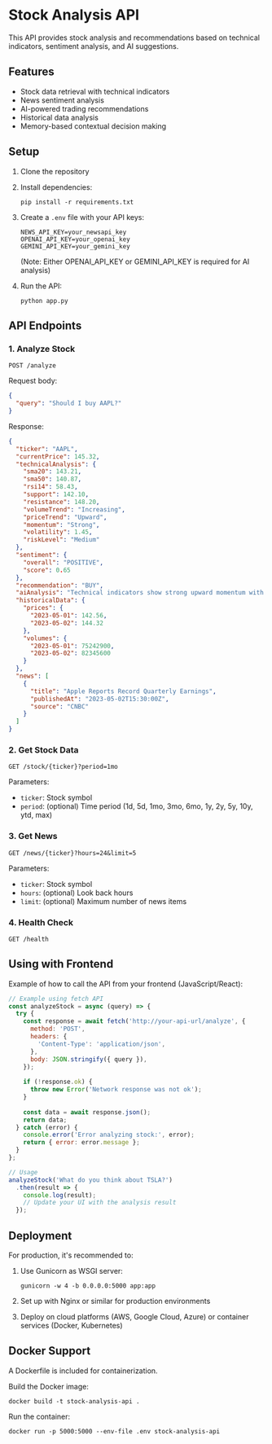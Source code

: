 # Stock Analysis API

This API provides stock analysis and recommendations based on technical indicators, sentiment analysis, and AI suggestions.

## Features

- Stock data retrieval with technical indicators
- News sentiment analysis
- AI-powered trading recommendations
- Historical data analysis
- Memory-based contextual decision making

## Setup

1. Clone the repository
2. Install dependencies:
   ```
   pip install -r requirements.txt
   ```
3. Create a `.env` file with your API keys:
   ```
   NEWS_API_KEY=your_newsapi_key
   OPENAI_API_KEY=your_openai_key
   GEMINI_API_KEY=your_gemini_key
   ```
   (Note: Either OPENAI_API_KEY or GEMINI_API_KEY is required for AI analysis)

4. Run the API:
   ```
   python app.py
   ```
   
## API Endpoints

### 1. Analyze Stock

```
POST /analyze
```

Request body:
```json
{
  "query": "Should I buy AAPL?"
}
```

Response:
```json
{
  "ticker": "AAPL",
  "currentPrice": 145.32,
  "technicalAnalysis": {
    "sma20": 143.21,
    "sma50": 140.87,
    "rsi14": 58.43,
    "support": 142.10,
    "resistance": 148.20,
    "volumeTrend": "Increasing",
    "priceTrend": "Upward",
    "momentum": "Strong",
    "volatility": 1.45,
    "riskLevel": "Medium"
  },
  "sentiment": {
    "overall": "POSITIVE",
    "score": 0.65
  },
  "recommendation": "BUY",
  "aiAnalysis": "Technical indicators show strong upward momentum with price above key moving averages...",
  "historicalData": {
    "prices": {
      "2023-05-01": 142.56,
      "2023-05-02": 144.32
    },
    "volumes": {
      "2023-05-01": 75242900,
      "2023-05-02": 82345600
    }
  },
  "news": [
    {
      "title": "Apple Reports Record Quarterly Earnings",
      "publishedAt": "2023-05-02T15:30:00Z",
      "source": "CNBC"
    }
  ]
}
```

### 2. Get Stock Data

```
GET /stock/{ticker}?period=1mo
```

Parameters:
- `ticker`: Stock symbol
- `period`: (optional) Time period (1d, 5d, 1mo, 3mo, 6mo, 1y, 2y, 5y, 10y, ytd, max)

### 3. Get News

```
GET /news/{ticker}?hours=24&limit=5
```

Parameters:
- `ticker`: Stock symbol
- `hours`: (optional) Look back hours
- `limit`: (optional) Maximum number of news items

### 4. Health Check

```
GET /health
```

## Using with Frontend

Example of how to call the API from your frontend (JavaScript/React):

```javascript
// Example using fetch API
const analyzeStock = async (query) => {
  try {
    const response = await fetch('http://your-api-url/analyze', {
      method: 'POST',
      headers: {
        'Content-Type': 'application/json',
      },
      body: JSON.stringify({ query }),
    });
    
    if (!response.ok) {
      throw new Error('Network response was not ok');
    }
    
    const data = await response.json();
    return data;
  } catch (error) {
    console.error('Error analyzing stock:', error);
    return { error: error.message };
  }
};

// Usage
analyzeStock('What do you think about TSLA?')
  .then(result => {
    console.log(result);
    // Update your UI with the analysis result
  });
```

## Deployment

For production, it's recommended to:

1. Use Gunicorn as WSGI server:
   ```
   gunicorn -w 4 -b 0.0.0.0:5000 app:app
   ```

2. Set up with Nginx or similar for production environments

3. Deploy on cloud platforms (AWS, Google Cloud, Azure) or container services (Docker, Kubernetes)

## Docker Support

A Dockerfile is included for containerization.

Build the Docker image:
```
docker build -t stock-analysis-api .
```

Run the container:
```
docker run -p 5000:5000 --env-file .env stock-analysis-api
```